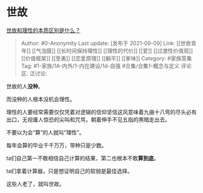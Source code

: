 # 世故
[世故和理性的本质区别是什么？](https://www.zhihu.com/question/485637923/answer/2110559073)

> Author: #0-Anonymity
> Last update: [发布于 2021-09-09]
> Link: [[世故青年]] [[气泡膜]] [[长时间保持理性]] [[理性的代价]] [[爱]] [[过渡性价值观]] [[价值框架]] [[至勇]] [[恋爱原理]] [[躺平]] [[爹味]]
> Category: #家族答集
> Tag: #1-家族/1A-内外/1-内在建设/1d-自强 #合集/合集1-概念与定义
> 评论区:
> 泛讨论:

世故的人**没种**。

而没种的人根本没机会理性。

理性的人要经常需要仅仅凭着对逻辑的信仰坚信这风意味着九曲十八弯的尽头必有出口，无视庸人惊恐的尖叫和咒骂，朝着伸手不见五指的黑暗走出去。

不要以为会“算”的人就叫“理性”。

每年会算的毕业千千万万，带种只是少数。

ta们自己第一不敢相信自己计算的结果，第二也根本不敢**算到底**。

ta们拿着计算器，只是想证明自己的软弱是最佳选择。

这些人老了，就叫世故。

